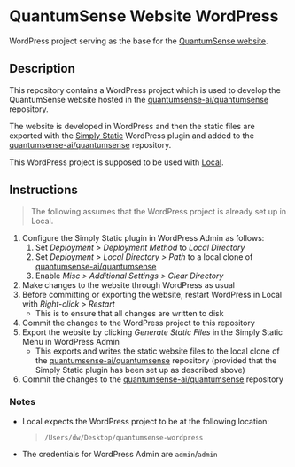 # QuantumSense Website WordPress

WordPress project serving as the base for the [QuantumSense website](https://github.com/quantumsense-ai/quantumsense).

## Description

This repository contains a WordPress project which is used to develop the QuantumSense website hosted in the [quantumsense-ai/quantumsense](https://github.com/quantumsense-ai/quantumsense) repository.

The website is developed in WordPress and then the static files are exported with the [Simply Static](https://simplystatic.com/) WordPress plugin and added to the [quantumsense-ai/quantumsense](https://github.com/quantumsense-ai/quantumsense) repository.

This WordPress project is supposed to be used with [Local](https://localwp.com/).

## Instructions

>  The following assumes that the WordPress project is already set up in Local.

1. Configure the Simply Static plugin in WordPress Admin as follows:
   1. Set _Deployment > Deployment Method_ to _Local Directory_
   1. Set _Deployment > Local Directory > Path_ to a local clone of [quantumsense-ai/quantumsense](https://github.com/quantumsense-ai/quantumsense)
   1. Enable _Misc > Additional Settings > Clear Directory_
1. Make changes to the website through WordPress as usual
1. Before committing or exporting the website, restart WordPress in Local with _Right-click > Restart_
   - This is to ensure that all changes are written to disk
1. Commit the changes to the WordPress project to this repository
1. Export the website by clicking _Generate Static Files_ in the Simply Static Menu in WordPress Admin
   - This exports and writes the static website files to the local clone of the [quantumsense-ai/quantumsense](https://github.com/quantumsense-ai/quantumsense) repository (provided that the Simply Static plugin has been set up as described above)
1. Commit the changes to the [quantumsense-ai/quantumsense](https://github.com/quantumsense-ai/quantumsense) repository

### Notes

- Local expects the WordPress project to be at the following location:
    > `/Users/dw/Desktop/quantumsense-wordpress`
- The credentials for WordPress Admin are `admin`/`admin`
